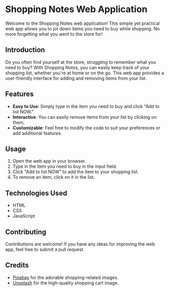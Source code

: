 # Shopping Notes Web Application

Welcome to the Shopping Notes web application! This simple yet practical web app allows you to jot down items you need to buy while shopping. No more forgetting what you went to the store for!

## Introduction

Do you often find yourself at the store, struggling to remember what you need to buy? With Shopping Notes, you can easily keep track of your shopping list, whether you're at home or on the go. This web app provides a user-friendly interface for adding and removing items from your list.

## Features

- **Easy to Use**: Simply type in the item you need to buy and click "Add to list NOW."
- **Interactive**: You can easily remove items from your list by clicking on them.
- **Customizable**: Feel free to modify the code to suit your preferences or add additional features.

## Usage

1. Open the web app in your browser.
2. Type in the item you need to buy in the input field.
3. Click "Add to list NOW" to add the item to your shopping list.
4. To remove an item, click on it in the list.


## Technologies Used

- HTML
- CSS
- JavaScript

## Contributing

Contributions are welcome! If you have any ideas for improving the web app, feel free to submit a pull request.

## Credits

- [Pixabay](https://pixabay.com/) for the adorable shopping-related images.
- [Unsplash](https://unsplash.com/) for the high-quality shopping cart image.
